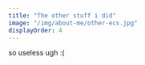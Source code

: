```yaml
---
title: "The other stuff i did"
image: "/img/about-me/other-ecs.jpg"
displayOrder: 4
---
```

so useless ugh :(